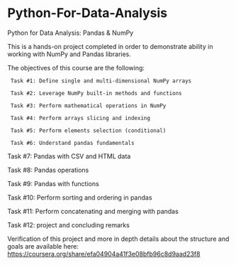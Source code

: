 # Python-For-Data-Analysis
Python for Data Analysis: Pandas &amp; NumPy

This is a hands-on project completed in order to demonstrate ability in working with NumPy and Pandas libraries.


The objectives of this course are the following:

     Task #1: Define single and multi-dimensional NumPy arrays

     Task #2: Leverage NumPy built-in methods and functions

     Task #3: Perform mathematical operations in NumPy

     Task #4: Perform arrays slicing and indexing

     Task #5: Perform elements selection (conditional)

     Task #6: Understand pandas fundamentals

  Task #7: Pandas with CSV and HTML data

  Task #8: Pandas operations

  Task #9: Pandas with functions

  Task #10: Perform sorting and ordering in pandas

  Task #11: Perform concatenating and merging with pandas

  Task #12: project and concluding remarks

Verification of this project and more in depth details about the structure and goals are available here: https://coursera.org/share/efa04904a41f3e08bfb96c8d9aad23f8

